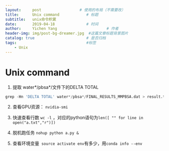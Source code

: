 ```yaml
---
layout:     post                 # 使用的布局（不需要改）
title:      Unix command            # 标题 
subtitle:   unix命令积累 
date:       2019-04-18              # 时间
author:     Yichen Yang                      # 作者
header-img: img/post-bg-dreamer.jpg  #这篇文章标题背景图片
catalog: true                       # 是否归档
tags:                               #标签
    - Unix
---
```

# Unix command
1) 提取 water*/pbsa*/文件下的DELTA TOTAL
```python
grep -Hn 'DELTA TOTAL' water*/pbsa*/FINAL_RESULTS_MMPBSA.dat > result.txt
```

2) 查看GPU资源： ``` nvidia-smi ```

3) 快速查看行数 ```wc -l``` ，对应的python语句为```﻿len([ "" for line in open("a.txt","r")])```

4) 脱机跑任务 ```nohup python a.py &```

5) 查看环境变量``` source activate env```有多少，用```conda info --env```



